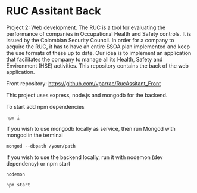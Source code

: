 # RUC Assitant Back
Project 2: Web development. The RUC is a tool for evaluating the performance of companies in Occupational Health and Safety controls. It is issued by the Colombian Security Council. In order for a company to acquire the RUC, it has to have an entire SSOA plan implemented and keep the use formats of these up to date. Our idea is to implement an application that facilitates the company to manage all its Health, Safety and Environment (HSE) activities. This repository contains the back of the web application.

Front repository: https://github.com/vparrac/RucAssitant_Front

This project uses express, node.js and mongodb for the backend.

To start add npm dependencies

``` npm i ``` 

If you wish to use mongodb locally as service, then run Mongod with mongod in the terminal

``` mongod --dbpath /your/path ```

If you wish to use the backend locally, run it with nodemon (dev dependency) or npm start

``` nodemon ```

``` npm start ```
